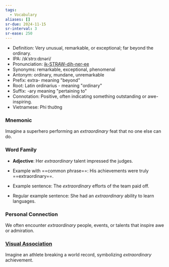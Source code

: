 ```yaml
---
tags:
  - Vocabulary
aliases: []
sr-due: 2024-11-15
sr-interval: 3
sr-ease: 250
---
```


- Definition: Very unusual, remarkable, or exceptional; far beyond the ordinary.
- IPA: /ɪkˈstrɔːdɪnəri/
- Pronunciation: [ik-STRAW-dih-ner-ee](https://www.google.com/search?q=how+to+pronounce+extraordinary)
- Synonyms: remarkable, exceptional, phenomenal
- Antonym: ordinary, mundane, unremarkable
- Prefix: extra- meaning "beyond"
- Root: Latin ordinarius - meaning "ordinary"
- Suffix: -ary meaning "pertaining to"
- Connotation: Positive, often indicating something outstanding or awe-inspiring.
- Vietnamese: Phi thường

### Mnemonic

Imagine a superhero performing an *extraordinary* feat that no one else can do.

### Word Family

- **Adjective**: Her *extraordinary* talent impressed the judges.
  
- Example with ==common phrase==: His achievements were truly ==extraordinary==.
- Example sentence: The *extraordinary* efforts of the team paid off.
- Regular example sentence: She had an *extraordinary* ability to learn languages.

### Personal Connection

We often encounter *extraordinary* people, events, or talents that inspire awe or admiration.

### [Visual Association](https://www.google.com/search?tbm=isch&q=extraordinary)

Imagine an athlete breaking a world record, symbolizing *extraordinary* achievement.
